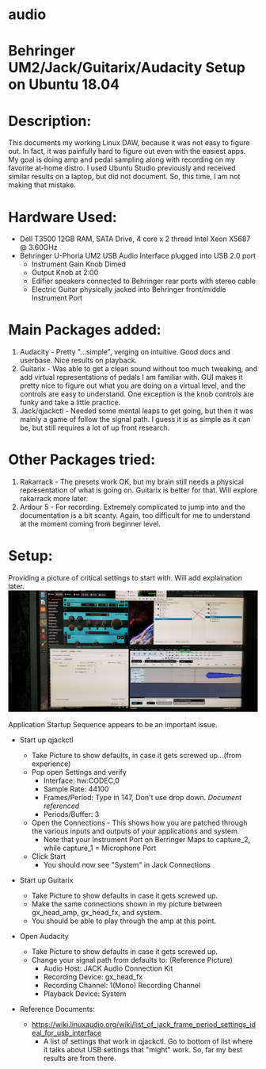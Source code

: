 # audio
# Behringer UM2/Jack/Guitarix/Audacity Setup on Ubuntu 18.04

# Description: 

This documents my working Linux DAW, because it was not easy to figure out. In fact, it was painfully hard to figure out even with the easiest apps. My goal is doing amp and pedal sampling along with recording on my favorite at-home distro. I used Ubuntu Studio previously and received similar results on a laptop, but did not document.  So, this time, I am not making that mistake.   

# Hardware Used:
- Dell T3500 12GB RAM, SATA Drive, 4 core x 2 thread Intel Xeon X5687 @ 3.60GHz
- Behringer U-Phoria UM2 USB Audio Interface plugged into USB 2.0 port
  - Instrument Gain Knob Dimed
  - Output Knob at 2:00
  - Edifier speakers connected to Behringer rear ports with stereo cable 
  - Electric Guitar physically jacked into Behringer front/middle Instrument Port

# Main Packages added:
1. Audacity - Pretty "...simple", verging on intuitive. Good docs and userbase. Nice results on playback. 
2. Guitarix - Was able to get a clean sound without too much tweaking, and add virtual representations of pedals I am familiar with. GUI makes it pretty nice to figure out what you are doing on a virtual level, and the controls are easy to understand. One exception is the knob controls are funky and take a little practice.  
3. Jack/qjackctl - Needed some mental leaps to get going, but then it was mainly a game of follow the signal path.  I guess it is as simple as it can be, but still requires a lot of up front research.  

# Other Packages tried:
1. Rakarrack - The presets work OK, but my brain still needs a physical representation of what is going on. Guitarix is better for that. Will explore rakarrack more later. 
2. Ardour 5 - For recording.  Extremely complicated to jump into and the documentation is a bit scanty.  Again, too difficult for me to understand at the moment coming from beginner level.  

 
# Setup:

Providing a picture of critical settings to start with.  Will add explaination later.  
![alt text](https://github.com/esb580/audio/blob/master/audio-daw-linux-settings.jpg)

Application Startup Sequence appears to be an important issue.  

- Start up qjackctl 
  - Take Picture to show defaults, in case it gets screwed up...(from experience)
  - Pop open Settings and verify  
    - Interface: hw:CODEC,0
    - Sample Rate: 44100
    - Frames/Period: Type in 147, Don't use drop down. *Document referenced*
    - Periods/Buffer: 3
  - Open the Connections - This shows how you are patched through the various inputs and outputs of your applications and system. 
    - Note that your Instrument Port on Berringer Maps to capture_2, while capture_1 = Microphone Port
  - Click Start
    - You should now see "System" in Jack Connections

- Start up Guitarix
  - Take Picture to show defaults in case it gets screwed up.
  - Make the same connections shown in my picture between gx_head_amp, gx_head_fx, and system.
  - You should be able to play through the amp at this point. 

- Open Audacity
  - Take Picture to show defaults in case it gets screwed up.
  - Change your signal path from defaults to: (Reference Picture)
    - Audio Host: JACK Audio Connection Kit
    - Recording Device: gx_head_fx
    - Recording Channel: 1(Mono) Recording Channel
    - Playback Device: System
    
- Reference Documents:
  - https://wiki.linuxaudio.org/wiki/list_of_jack_frame_period_settings_ideal_for_usb_interface
    - A list of settings that work in qjackctl. Go to bottom of list where it talks about USB settings that "might" work.  So, far my best results are from there.
